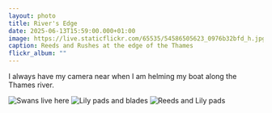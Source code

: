 ```yaml
---
layout: photo
title: River's Edge
date: 2025-06-13T15:59:00.000+01:00
image: https://live.staticflickr.com/65535/54586505623_0976b32bfd_h.jpg
caption: Reeds and Rushes at the edge of the Thames
flickr_album: ""
---
```


I always have my camera near when I am helming my boat along the Thames river.

![Swans live here](https://live.staticflickr.com/65535/54586478829_c8f32076e3_h.jpg)
![Lily pads and blades](https://live.staticflickr.com/65535/54585416467_d3adcbd536_h.jpg)
![Reeds and Lily pads](https://live.staticflickr.com/65535/54586478729_92ecf5a98f_h.jpg)
